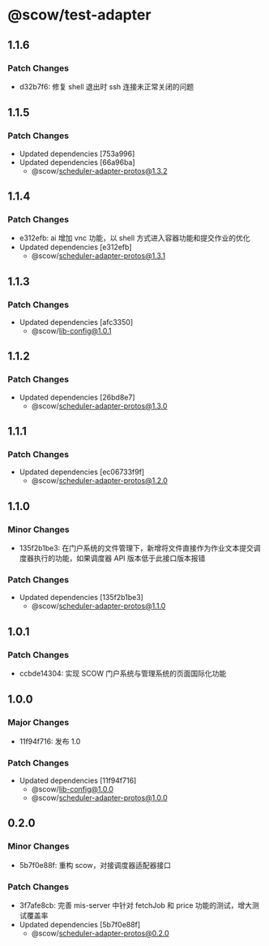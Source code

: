 # @scow/test-adapter

## 1.1.6

### Patch Changes

- d32b7f6: 修复 shell 退出时 ssh 连接未正常关闭的问题

## 1.1.5

### Patch Changes

- Updated dependencies [753a996]
- Updated dependencies [66a96ba]
  - @scow/scheduler-adapter-protos@1.3.2

## 1.1.4

### Patch Changes

- e312efb: ai 增加 vnc 功能，以 shell 方式进入容器功能和提交作业的优化
- Updated dependencies [e312efb]
  - @scow/scheduler-adapter-protos@1.3.1

## 1.1.3

### Patch Changes

- Updated dependencies [afc3350]
  - @scow/lib-config@1.0.1

## 1.1.2

### Patch Changes

- Updated dependencies [26bd8e7]
  - @scow/scheduler-adapter-protos@1.3.0

## 1.1.1

### Patch Changes

- Updated dependencies [ec06733f9f]
  - @scow/scheduler-adapter-protos@1.2.0

## 1.1.0

### Minor Changes

- 135f2b1be3: 在门户系统的文件管理下，新增将文件直接作为作业文本提交调度器执行的功能，如果调度器 API 版本低于此接口版本报错

### Patch Changes

- Updated dependencies [135f2b1be3]
  - @scow/scheduler-adapter-protos@1.1.0

## 1.0.1

### Patch Changes

- ccbde14304: 实现 SCOW 门户系统与管理系统的页面国际化功能

## 1.0.0

### Major Changes

- 11f94f716: 发布 1.0

### Patch Changes

- Updated dependencies [11f94f716]
  - @scow/lib-config@1.0.0
  - @scow/scheduler-adapter-protos@1.0.0

## 0.2.0

### Minor Changes

- 5b7f0e88f: 重构 scow，对接调度器适配器接口

### Patch Changes

- 3f7afe8cb: 完善 mis-server 中针对 fetchJob 和 price 功能的测试，增大测试覆盖率
- Updated dependencies [5b7f0e88f]
  - @scow/scheduler-adapter-protos@0.2.0
